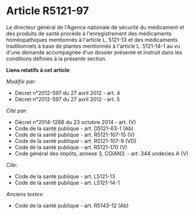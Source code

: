 # Article R5121-97

Le directeur général de l'Agence nationale de sécurité du médicament et des produits de santé procède à l'enregistrement des
médicaments homéopathiques mentionnés à l'article L. 5121-13 et des médicaments traditionnels à base de plantes mentionnés à
l'article L. 5121-14-1 au vu d'une demande accompagnée d'un dossier présenté et instruit dans les conditions définies à la
présente section.

**Liens relatifs à cet article**

_Modifié par_:

  - Décret n°2012-597 du 27 avril 2012 - art. 4
  - Décret n°2012-597 du 27 avril 2012 - art. 5

_Cité par_:

  - Décret n°2014-1288 du 23 octobre 2014 - art. (V)
  - Code de la santé publique - art. D5121-63-1 (Ab)
  - Code de la santé publique - art. R5121-107-15 (V)
  - Code de la santé publique - art. R5121-107-9 (VD)
  - Code de la santé publique - art. R5121-170 (V)
  - Code général des impôts, annexe 3, CGIAN3. - art. 344 undecies A (V)

_Cite_:

  - Code de la santé publique - art. L5121-13
  - Code de la santé publique - art. L5121-14-1

_Anciens textes_:

  - Code de la santé publique - art. R5143-12 (Ab)

